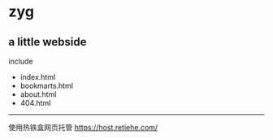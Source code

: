 # zyg

## a little webside

include
- index.html
- bookmarts.html
- about.html
- 404.html

---
使用热铁盒网页托管
https://host.retiehe.com/
